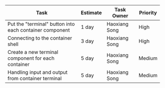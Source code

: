 |  Task   | Estimate  | Task Owner  | Priority  |
|  ----  | ----  |----  |----  |
| Put the "terminal" button into each container component  | 1 day |Haoxiang Song  | High  |
| Connecting to the container shell  | 3 day | Haoxiang Song  | High |
| Create a new terminal component for each container  | 5 day | Haoxiang Song  | Medium |
| Handling input and output from container terminal  | 5 day | Haoxiang Song  | Medium |
